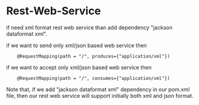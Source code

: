 # Rest-Web-Service

if need xml format rest web service than add dependency "jackson dataformat xml".

if we want to send only xml/json based web service then

        @RequestMapping(path = "/", produces={"application/xml"})

if we want to accept only xml/json based web service then

        @RequestMapping(path = "/", consumes={"application/xml"})
        
Note that, if we add "jackson dataformat xml" dependency in our pom.xml file,
then our rest web service will support initially both xml and json format.

